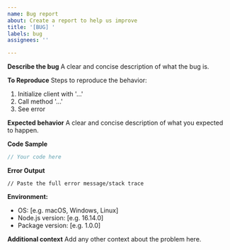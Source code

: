 ```yaml
---
name: Bug report
about: Create a report to help us improve
title: '[BUG] '
labels: bug
assignees: ''

---
```


**Describe the bug**
A clear and concise description of what the bug is.

**To Reproduce**
Steps to reproduce the behavior:
1. Initialize client with '...'
2. Call method '...'
3. See error

**Expected behavior**
A clear and concise description of what you expected to happen.

**Code Sample**
```javascript
// Your code here
```

**Error Output**
```
// Paste the full error message/stack trace
```

**Environment:**
 - OS: [e.g. macOS, Windows, Linux]
 - Node.js version: [e.g. 16.14.0]
 - Package version: [e.g. 1.0.0]

**Additional context**
Add any other context about the problem here.